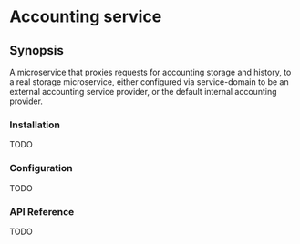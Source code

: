 # Accounting service
## Synopsis
A microservice that proxies requests for accounting storage and history, to a real storage microservice, either configured via service-domain to be an external accounting service provider, or the default internal accounting provider.

### Installation
TODO

### Configuration
TODO

### API Reference
TODO

